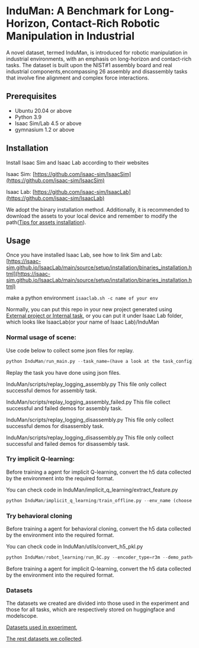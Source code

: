 # InduMan: A Benchmark for Long-Horizon, Contact-Rich Robotic Manipulation in Industrial

   A novel dataset, termed InduMan, is introduced for robotic manipulation in industrial environments, with an emphasis on long-horizon and contact-rich tasks. The dataset is built upon the NIST#1 assembly board and real industrial components,encompassing 26 assembly and disassembly tasks that involve fine alignment and complex force interactions.  

## Prerequisites

* Ubuntu 20.04 or above
* Python 3.9
* Isaac Sim/Lab 4.5 or above
* gymnasium 1.2 or above

## Installation

Install Isaac Sim and Isaac Lab according to their websites

Isaac Sim: [https://github.com/isaac-sim/IsaacSim](https://github.com/isaac-sim/IsaacSim)

Isaac Lab: [https://github.com/isaac-sim/IsaacLab](https://github.com/isaac-sim/IsaacLab)

We adopt the binary installation method. Additionally, it is recommended to download the assets to your local device and remember to modify the path([Tips for assets installation](https://docs.isaacsim.omniverse.nvidia.com/5.0.0/installation/install_faq.html)).  

## Usage

Once you have installed Isaac Lab, see how to link Sim and Lab: [https://isaac-sim.github.io/IsaacLab/main/source/setup/installation/binaries_installation.html](https://isaac-sim.github.io/IsaacLab/main/source/setup/installation/binaries_installation.html)

make a python environment `isaaclab.sh -c name of your env`

Normally, you can put this repo in your new project generated using [External project or Internal task](https://isaac-sim.github.io/IsaacLab/main/source/overview/own-project/template.html), or you can put it under Isaac Lab folder, which looks like IsaacLab(or your name of Isaac Lab)/InduMan  

### Normal usage of scene:  

Use code below to collect some json files for replay.

```python
python InduMan/run_main.py --task_name=(have a look at the task_config) --task_type=assembly/disassembly(you can distinguish by task name) --headless(True if you try to test your installation)
```

Replay the task you have done using json files.

InduMan/scripts/replay_logging_assembly.py This file only collect successful demos for assembly task.

InduMan/scripts/replay_logging_assembly_failed.py This file collect successful and failed demos for assembly task.

InduMan/scripts/replay_logging_disassembly.py This file only collect successful demos for disassembly task.

InduMan/scripts/replay_logging_disassembly.py This file only collect successful and failed demos for disassembly task.

### Try implicit Q-learning:

Before training a agent for implicit Q-learning, convert the h5 data collected by the environment into the required format.

You can check code in InduMan/implicit_q_learning/extract_feature.py

```python
python InduMan/implicit_q_learning/train_offline.py --env_name (choose one from task_config) --env_type (according to your task) --data_path (where your data put)  
```

### Try behavioral cloning

Before training a agent for behavioral cloning, convert the h5 data collected by the environment into the required format.

You can check code in InduMan/utils/convert_h5_pkl.py

```python
python InduMan/robot_learning/run_BC.py --encoder_type=r3m --demo_path=(where does your pkl data put) --log_root_dir=(where do the results you want to put) --env (choose) --env_type (according to your env)  
```

Before training a agent for implicit Q-learning, convert the h5 data collected by the environment into the required format.  
### Datasets
The datasets we created are divided into those used in the experiment and those for all tasks, which are respectively stored on huggingface and modelscope.

[Datasets used in experiment](https://huggingface.co/datasets/wdy0123/InduMan),  

[The rest datasets we collected](https://www.modelscope.cn/datasets/wdy0123/InduMan).

